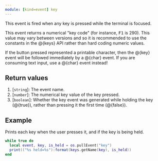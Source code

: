 ```yaml
---
module: [kind=event] key
---
```


This event is fired when any key is pressed while the terminal is focused.

This event returns a numerical "key code" (for instance, <kbd>F1</kbd> is 290). This value may vary between versions and
so it is recommended to use the constants in the @{keys} API rather than hard coding numeric values.

If the button pressed represented a printable character, then the @{key} event will be followed immediately by a @{char}
event. If you are consuming text input, use a @{char} event instead!

## Return values
1. [`string`]: The event name.
2. [`number`]: The numerical key value of the key pressed.
3. [`boolean`]: Whether the key event was generated while holding the key (@{true}), rather than pressing it the first time (@{false}).

## Example
Prints each key when the user presses it, and if the key is being held.

```lua
while true do
  local event, key, is_held = os.pullEvent("key")  
  print(("%s held=%s"):format(keys.getName(key), is_held))
end
```
